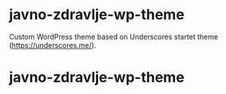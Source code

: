 # javno-zdravlje-wp-theme

Custom WordPress theme based on Underscores startet theme (https://underscores.me/).
# javno-zdravlje-wp-theme
